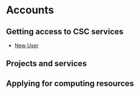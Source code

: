 # Accounts

## Getting access to CSC services

* [New User](../articles/create-a-new-user-account.md)

## Projects and services

## Applying for computing resources
